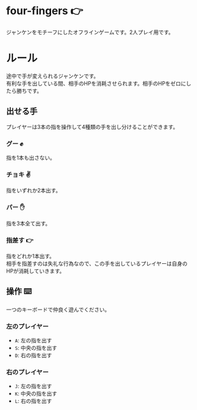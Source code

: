 # four-fingers :point_right:

ジャンケンをモチーフにしたオフラインゲームです。2人プレイ用です。

# ルール

途中で手が変えられるジャンケンです。  
有利な手を出している間、相手のHPを消耗させられます。相手のHPをゼロにしたら勝ちです。

## 出せる手

プレイヤーは3本の指を操作して4種類の手を出し分けることができます。

### グー :fist:

指を1本も出さない。

### チョキ :v:

指をいずれか2本出す。

### パー :hand:

指を3本全て出す。

### 指差す :point_right:

指をどれか1本出す。  
相手を指差すのは失礼な行為なので、この手を出しているプレイヤーは自身のHPが消耗していきます。

## 操作 :keyboard: 

一つのキーボードで仲良く遊んでください。

### 左のプレイヤー

- `A`: 左の指を出す
- `S`: 中央の指を出す
- `D`: 右の指を出す

### 右のプレイヤー

- `J`: 左の指を出す
- `K`: 中央の指を出す
- `L`: 右の指を出す
